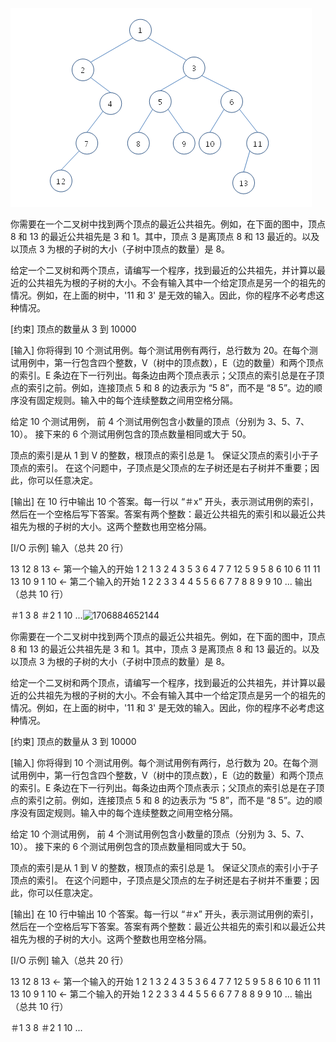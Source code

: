 


![](./1706884652144.png)

你需要在一个二叉树中找到两个顶点的最近公共祖先。例如，在下面的图中，顶点 8 和 13 的最近公共祖先是 3 和 1。其中，顶点 3 是离顶点 8 和 13 最近的。以及以顶点 3 为根的子树的大小（子树中顶点的数量）是 8。

给定一个二叉树和两个顶点，请编写一个程序，找到最近的公共祖先，并计算以最近的公共祖先为根的子树的大小。不会有输入其中一个给定顶点是另一个的祖先的情况。例如，在上面的树中，'11 和 3' 是无效的输入。因此，你的程序不必考虑这种情况。

[约束]
顶点的数量从 3 到 10000

[输入]
你将得到 10 个测试用例。每个测试用例有两行，总行数为 20。在每个测试用例中，第一行包含四个整数，V（树中的顶点数），E（边的数量）和两个顶点的索引。E 条边在下一行列出。每条边由两个顶点表示；父顶点的索引总是在子顶点的索引之前。例如，连接顶点 5 和 8 的边表示为 “5 8”，而不是 “8 5”。边的顺序没有固定规则。输入中的每个连续整数之间用空格分隔。

给定 10 个测试用例，
前 4 个测试用例包含小数量的顶点（分别为 3、5、7、10）。
接下来的 6 个测试用例包含的顶点数量相同或大于 50。

顶点的索引是从 1 到 V 的整数，根顶点的索引总是 1。
保证父顶点的索引小于子顶点的索引。
在这个问题中，子顶点是父顶点的左子树还是右子树并不重要；因此，你可以任意决定。

[输出]
在 10 行中输出 10 个答案。每一行以 “＃x” 开头，表示测试用例的索引，然后在一个空格后写下答案。答案有两个整数：最近公共祖先的索引和以最近公共祖先为根的子树的大小。这两个整数也用空格分隔。

[I/O 示例]
输入（总共 20 行）

13 12 8 13 ← 第一个输入的开始
1 2 1 3 2 4 3 5 3 6 4 7 7 12 5 9 5 8 6 10 6 11 11 13
10 9 1 10 ← 第二个输入的开始
1 2 2 3 3 4 4 5 5 6 6 7 7 8 8 9 9 10
...
输出（总共 10 行）

＃1 3 8
＃2 1 10
...![1706884652144](image/README/1706884652144.png)

你需要在一个二叉树中找到两个顶点的最近公共祖先。例如，在下面的图中，顶点 8 和 13 的最近公共祖先是 3 和 1。其中，顶点 3 是离顶点 8 和 13 最近的。以及以顶点 3 为根的子树的大小（子树中顶点的数量）是 8。

给定一个二叉树和两个顶点，请编写一个程序，找到最近的公共祖先，并计算以最近的公共祖先为根的子树的大小。不会有输入其中一个给定顶点是另一个的祖先的情况。例如，在上面的树中，'11 和 3' 是无效的输入。因此，你的程序不必考虑这种情况。

[约束]
顶点的数量从 3 到 10000

[输入]
你将得到 10 个测试用例。每个测试用例有两行，总行数为 20。在每个测试用例中，第一行包含四个整数，V（树中的顶点数），E（边的数量）和两个顶点的索引。E 条边在下一行列出。每条边由两个顶点表示；父顶点的索引总是在子顶点的索引之前。例如，连接顶点 5 和 8 的边表示为 “5 8”，而不是 “8 5”。边的顺序没有固定规则。输入中的每个连续整数之间用空格分隔。

给定 10 个测试用例，
前 4 个测试用例包含小数量的顶点（分别为 3、5、7、10）。
接下来的 6 个测试用例包含的顶点数量相同或大于 50。

顶点的索引是从 1 到 V 的整数，根顶点的索引总是 1。
保证父顶点的索引小于子顶点的索引。
在这个问题中，子顶点是父顶点的左子树还是右子树并不重要；因此，你可以任意决定。

[输出]
在 10 行中输出 10 个答案。每一行以 “＃x” 开头，表示测试用例的索引，然后在一个空格后写下答案。答案有两个整数：最近公共祖先的索引和以最近公共祖先为根的子树的大小。这两个整数也用空格分隔。

[I/O 示例]
输入（总共 20 行）

13 12 8 13 ← 第一个输入的开始
1 2 1 3 2 4 3 5 3 6 4 7 7 12 5 9 5 8 6 10 6 11 11 13
10 9 1 10 ← 第二个输入的开始
1 2 2 3 3 4 4 5 5 6 6 7 7 8 8 9 9 10
...
输出（总共 10 行）

＃1 3 8
＃2 1 10
...
